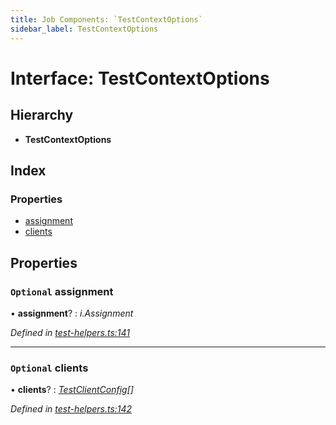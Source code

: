 ```yaml
---
title: Job Components: `TestContextOptions`
sidebar_label: TestContextOptions
---
```


# Interface: TestContextOptions

## Hierarchy

* **TestContextOptions**

## Index

### Properties

* [assignment](testcontextoptions.md#optional-assignment)
* [clients](testcontextoptions.md#optional-clients)

## Properties

### `Optional` assignment

• **assignment**? : *i.Assignment*

*Defined in [test-helpers.ts:141](https://github.com/terascope/teraslice/blob/d2d877b60/packages/job-components/src/test-helpers.ts#L141)*

___

### `Optional` clients

• **clients**? : *[TestClientConfig](testclientconfig.md)[]*

*Defined in [test-helpers.ts:142](https://github.com/terascope/teraslice/blob/d2d877b60/packages/job-components/src/test-helpers.ts#L142)*
